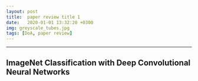 ```yaml
---
layout: post
title:  paper review title 1
date:   2020-01-01 13:32:20 +0300
img: greyscale_tubes.jpg
tags: [DoA, paper review]
---
```


---

## ImageNet Classification with Deep Convolutional Neural Networks
